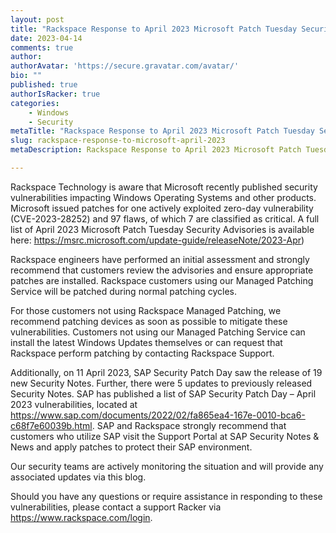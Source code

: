 ```yaml
---
layout: post
title: "Rackspace Response to April 2023 Microsoft Patch Tuesday Security  Advisory "
date: 2023-04-14
comments: true
author: 
authorAvatar: 'https://secure.gravatar.com/avatar/'
bio: ""
published: true
authorIsRacker: true
categories:
    - Windows
    - Security
metaTitle: "Rackspace Response to April 2023 Microsoft Patch Tuesday Security Advisory . "
slug: rackspace-response-to-microsoft-april-2023
metaDescription: Rackspace Response to April 2023 Microsoft Patch Tuesday Security Advisory  ""

---
```


Rackspace Technology is aware that Microsoft recently published security vulnerabilities impacting Windows Operating Systems and other products. Microsoft issued patches for one actively exploited zero-day vulnerability (CVE-2023-28252) and 97 flaws, of which 7 are classified as critical. A full list of April 2023 Microsoft Patch Tuesday Security Advisories is available here: https://msrc.microsoft.com/update-guide/releaseNote/2023-Apr) 

Rackspace engineers have performed an initial assessment and strongly recommend that customers review the advisories and ensure appropriate patches are installed. Rackspace customers using our Managed Patching Service will be patched during normal patching cycles. 

For those customers not using Rackspace Managed Patching, we recommend patching devices as soon as possible to mitigate these vulnerabilities. Customers not using our Managed Patching Service can install the latest Windows Updates themselves or can request that Rackspace perform patching by contacting Rackspace Support. 

Additionally, on 11 April 2023, SAP Security Patch Day saw the release of 19 new Security Notes. Further, there were 5 updates to previously released Security Notes. SAP has published a list of SAP Security Patch Day – April 2023 vulnerabilities, located at https://www.sap.com/documents/2022/02/fa865ea4-167e-0010-bca6-c68f7e60039b.html.  SAP and Rackspace strongly recommend that customers who utilize SAP visit the Support Portal at SAP Security Notes & News and apply patches to protect their SAP environment.  

Our security teams are actively monitoring the situation and will provide any associated updates via this blog. 

Should you have any questions or require assistance in responding to these vulnerabilities, please contact a support Racker via https://www.rackspace.com/login. 
